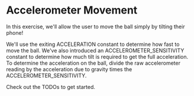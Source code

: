 # Accelerometer Movement

In this exercise, we'll allow the user to move the ball simply by tilting their phone! 

We'll use the exiting ACCELERATION constant to determine how fast to move the ball. We've also introduced an ACCELEROMETER_SENSITIVITY constant to determine how much tilt is required to get the full acceleration. To determine the acceleration on the ball, divide the raw accelerometer reading by the acceleration due to gravity times the ACCELEROMETER_SENSITIVITY.

Check out the TODOs to get started.
